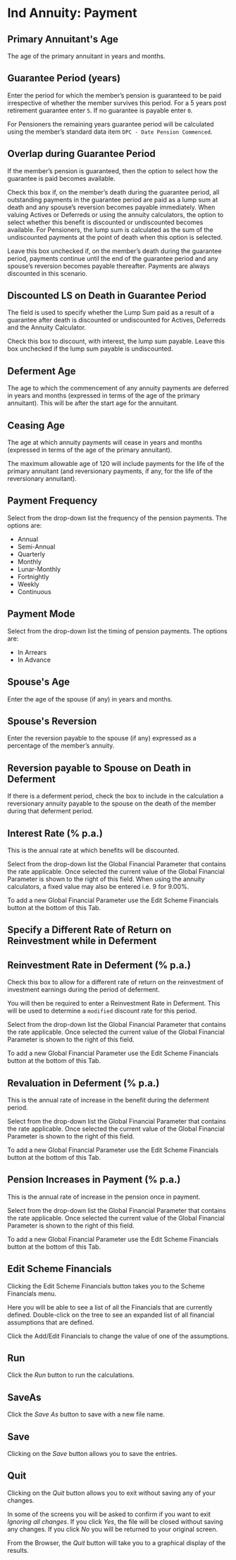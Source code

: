 # Ind Annuity: Payment



## Primary Annuitant's Age

The age of the primary annuitant in years and months.

## Guarantee Period (years)

Enter the period for which the member’s pension is guaranteed to be paid
irrespective of whether the member survives this period. For a 5 years
post retirement guarantee enter `5`. If no guarantee is payable enter `0`.

For Pensioners the remaining years guarantee period will be calculated
using the member’s standard data item `DPC - Date Pension Commenced`.

## Overlap during Guarantee Period

If the member’s pension is guaranteed, then the option to select how the
guarantee is paid becomes available.

Check this box if, on the member’s death during the guarantee period,
all outstanding payments in the guarantee period are paid as a lump sum
at death and any spouse’s reversion becomes payable immediately. When
valuing Actives or Deferreds or using the annuity calculators, the
option to select whether this benefit is discounted or undiscounted
becomes available. For Pensioners, the lump sum is calculated as the sum
of the undiscounted payments at the point of death when this option is
selected.

Leave this box unchecked if, on the member’s death during the guarantee
period, payments continue until the end of the guarantee period and any
spouse’s reversion becomes payable thereafter. Payments are always
discounted in this scenario.

## Discounted LS on Death in Guarantee Period

The field is used to specify whether the Lump Sum paid as a result of a
guarantee after death is discounted or undiscounted for Actives,
Deferreds and the Annuity Calculator.

Check this box to discount, with interest, the lump sum payable. Leave
this box unchecked if the lump sum payable is undiscounted.

## Deferment Age

The age to which the commencement of any annuity payments are deferred
in years and months (expressed in terms of the age of the primary
annuitant). This will be after the start age for the annuitant.

## Ceasing Age

The age at which annuity payments will cease in years and months
(expressed in terms of the age of the primary annuitant).

The maximum allowable age of 120 will include payments for the life of
the primary annuitant (and reversionary payments, if any, for the life
of the reversionary annuitant).

## Payment Frequency

Select from the drop-down list the frequency of the pension payments.
The options are:

-   Annual
-   Semi-Annual
-   Quarterly
-   Monthly
-   Lunar-Monthly
-   Fortnightly
-   Weekly
-   Continuous

## Payment Mode

Select from the drop-down list the timing of pension payments. The
options are:

-   In Arrears
-   In Advance

## Spouse's Age

Enter the age of the spouse (if any) in years and months.

## Spouse's Reversion

Enter the reversion payable to the spouse (if any) expressed as a
percentage of the member’s annuity.

## Reversion payable to Spouse on Death in Deferment

If there is a deferment period, check the box to include in the
calculation a reversionary annuity payable to the spouse on the death of
the member during that deferment period.

## Interest Rate (% p.a.)

This is the annual rate at which benefits will be discounted.

Select from the drop-down list the Global Financial Parameter that
contains the rate applicable. Once selected the current value of the
Global Financial Parameter is shown to the right of this field. When
using the annuity calculators, a fixed value may also be entered i.e. 9
for 9.00%.

To add a new Global Financial Parameter use the Edit Scheme Financials
button at the bottom of this Tab.

## Specify a Different Rate of Return on Reinvestment while in Deferment

## Reinvestment Rate in Deferment (% p.a.)

Check this box to allow for a different rate of return on the
reinvestment of investment earnings during the period of deferment.

You will then be required to enter a Reinvestment Rate in Deferment.
This will be used to determine a `modified` discount rate for this
period.

Select from the drop-down list the Global Financial Parameter that
contains the rate applicable. Once selected the current value of the
Global Financial Parameter is shown to the right of this field.

To add a new Global Financial Parameter use the Edit Scheme Financials
button at the bottom of this Tab.

## Revaluation in Deferment (% p.a.)

This is the annual rate of increase in the benefit during the deferment
period.

Select from the drop-down list the Global Financial Parameter that
contains the rate applicable. Once selected the current value of the
Global Financial Parameter is shown to the right of this field.

To add a new Global Financial Parameter use the Edit Scheme Financials
button at the bottom of this Tab.

## Pension Increases in Payment (% p.a.)

This is the annual rate of increase in the pension once in payment.

Select from the drop-down list the Global Financial Parameter that
contains the rate applicable. Once selected the current value of the
Global Financial Parameter is shown to the right of this field.

To add a new Global Financial Parameter use the Edit Scheme Financials
button at the bottom of this Tab.

## Edit Scheme Financials

Clicking the Edit Scheme Financials button takes you to the Scheme
Financials menu.

Here you will be able to see a list of all the Financials that are
currently defined. Double-click on the tree to see an expanded list of
all financial assumptions that are defined.

Click the Add/Edit Financials to change the value of one of the
assumptions.

## Run

Click the _Run_ button to run the calculations.

## SaveAs

Click the _Save As_ button to save with a new file name.

## Save

Clicking on the _Save_ button allows you to save the entries.

## Quit

Clicking on the _Quit_ button allows you to exit without saving any of
your changes.

In some of the screens you will be asked to confirm if you want to exit
_Ignoring all changes_. If you click _Yes_, the file will be closed
without saving any changes. If you click _No_ you will be returned to your
original screen.

From the Browser, the _Quit_ button will take you to a graphical display
of the results.